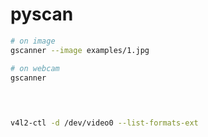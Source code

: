 # pyscan

```bash
# on image
gscanner --image examples/1.jpg

# on webcam
gscanner


```


##

```bash


v4l2-ctl -d /dev/video0 --list-formats-ext
```



